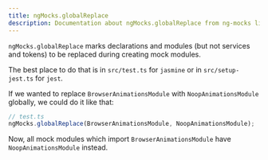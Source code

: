 ```yaml
---
title: ngMocks.globalReplace
description: Documentation about ngMocks.globalReplace from ng-mocks library
---
```


`ngMocks.globalReplace` marks declarations and modules (but not services and tokens) to be replaced during creating mock modules.

The best place to do that is in `src/test.ts` for `jasmine` or in `src/setup-jest.ts` for `jest`.

If we wanted to replace `BrowserAnimationsModule` with `NoopAnimationsModule` globally,
we could do it like that:

```ts
// test.ts
ngMocks.globalReplace(BrowserAnimationsModule, NoopAnimationsModule);
```

Now, all mock modules which import `BrowserAnimationsModule` have `NoopAnimationsModule` instead.
